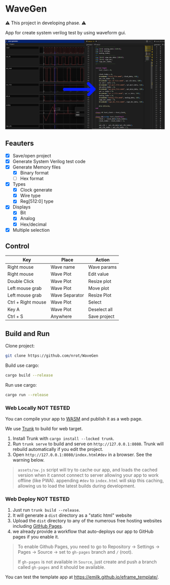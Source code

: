 # WaveGen

⚠ This project in developing phase. ⚠

App for create system verilog test by using waveform gui.

![Preview](assets/imgs/this_to_this.webp)

## Feauters

- [x] Save/open project
- [x] Generate System Verilog test code
- [x] Generate Memory files
   - [x] Binary format
   - [ ] Hex format
- [x] Types
   - [x] Clock generate
   - [x] Wire type
   - [x] Reg[512:0] type
- [x] Displays
   - [x] Bit
   - [x] Analog
   - [x] Hex/decimal
- [x] Multiple selection 

## Control

| Key                | Place          | Action       |
| ------------------ | -------------- | ------------ |
| Right mouse        | Wave name      | Wave params  |
| Right mouse        | Wave Plot      | Edit value   |
| Double Click       | Wave Plot      | Resize plot  |
| Left mouse grab    | Wave Plot      | Move plot    |
| Left mouse grab    | Wave Separator | Resize Plot  |
| Ctrl + Right mouse | Wave Plot      | Select       |
| Key A              | Wave Plot      | Deselect all |
| Ctrl + S           | Anywhere       | Save project |

## Build and Run

Clone project:
```bash
git clone https://github.com/nrot/WaveGen
```

Build use cargo:
```bash
cargo build --release
```

Run use cargo:
```bash
cargo run --release
```


### Web Locally NOT TESTED

You can compile your app to [WASM](https://en.wikipedia.org/wiki/WebAssembly) and publish it as a web page.

We use [Trunk](https://trunkrs.dev/) to build for web target.
1. Install Trunk with `cargo install --locked trunk`.
2. Run `trunk serve` to build and serve on `http://127.0.0.1:8080`. Trunk will rebuild automatically if you edit the project.
3. Open `http://127.0.0.1:8080/index.html#dev` in a browser. See the warning below.

> `assets/sw.js` script will try to cache our app, and loads the cached version when it cannot connect to server allowing your app to work offline (like PWA).
> appending `#dev` to `index.html` will skip this caching, allowing us to load the latest builds during development.

### Web Deploy NOT TESTED
1. Just run `trunk build --release`.
2. It will generate a `dist` directory as a "static html" website
3. Upload the `dist` directory to any of the numerous free hosting websites including [GitHub Pages](https://docs.github.com/en/free-pro-team@latest/github/working-with-github-pages/configuring-a-publishing-source-for-your-github-pages-site).
4. we already provide a workflow that auto-deploys our app to GitHub pages if you enable it.
> To enable Github Pages, you need to go to Repository -> Settings -> Pages -> Source -> set to `gh-pages` branch and `/` (root).
>
> If `gh-pages` is not available in `Source`, just create and push a branch called `gh-pages` and it should be available.

You can test the template app at <https://emilk.github.io/eframe_template/>.
